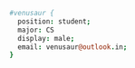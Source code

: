 ```coffeescript
#venusaur { 
  position: student; 
  major: CS
  display: male; 
  email: venusaur@outlook.in;
}
```
